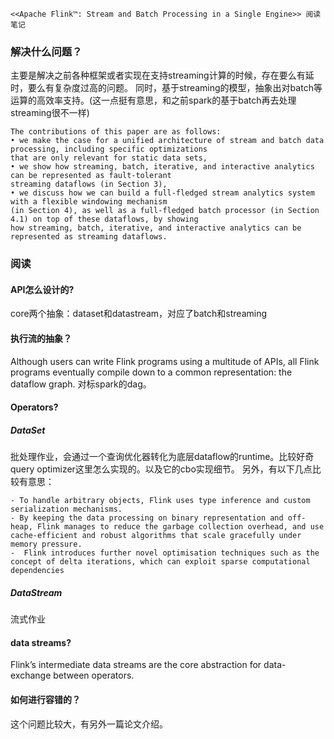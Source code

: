 ```
<<Apache Flink™: Stream and Batch Processing in a Single Engine>> 阅读笔记
```
### 解决什么问题？
主要是解决之前各种框架或者实现在支持streaming计算的时候，存在要么有延时，要么有复杂度过高的问题。
同时，基于streaming的模型，抽象出对batch等运算的高效率支持。(这一点挺有意思，和之前spark的基于batch再去处理streaming很不一样)

```
The contributions of this paper are as follows:
• we make the case for a unified architecture of stream and batch data processing, including specific optimizations
that are only relevant for static data sets,
• we show how streaming, batch, iterative, and interactive analytics can be represented as fault-tolerant
streaming dataflows (in Section 3),
• we discuss how we can build a full-fledged stream analytics system with a flexible windowing mechanism
(in Section 4), as well as a full-fledged batch processor (in Section 4.1) on top of these dataflows, by showing
how streaming, batch, iterative, and interactive analytics can be represented as streaming dataflows.
```
### 阅读
#### API怎么设计的?
core两个抽象：dataset和datastream，对应了batch和streaming

#### 执行流的抽象？
Although users can write Flink programs using a multitude of APIs, all Flink programs eventually compile down to a common representation: the dataflow graph.
对标spark的dag。

#### Operators?
##### DataSet
批处理作业，会通过一个查询优化器转化为底层dataflow的runtime。比较好奇query optimizer这里怎么实现的。以及它的cbo实现细节。
另外，有以下几点比较有意思：

```
- To handle arbitrary objects, Flink uses type inference and custom serialization mechanisms. 
- By keeping the data processing on binary representation and off-heap, Flink manages to reduce the garbage collection overhead, and use cache-efficient and robust algorithms that scale gracefully under memory pressure.
-  Flink introduces further novel optimisation techniques such as the concept of delta iterations, which can exploit sparse computational dependencies
```
##### DataStream
流式作业

#### data streams?
Flink’s intermediate data streams are the core abstraction for data-exchange between operators.

#### 如何进行容错的？
这个问题比较大，有另外一篇论文介绍。